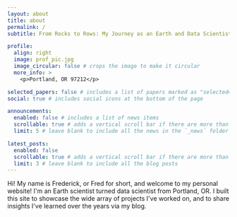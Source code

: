 ```yaml
---
layout: about
title: about
permalink: /
subtitle: From Rocks to Rows: My Journey as an Earth and Data Scientist

profile:
  align: right
  image: prof_pic.jpg
  image_circular: false # crops the image to make it circular
  more_info: >
    <p>Portland, OR 97212</p>

selected_papers: false # includes a list of papers marked as "selected={true}"
social: true # includes social icons at the bottom of the page

announcements:
  enabled: false # includes a list of news items
  scrollable: true # adds a vertical scroll bar if there are more than 3 news items
  limit: 5 # leave blank to include all the news in the `_news` folder

latest_posts:
  enabled: false
  scrollable: true # adds a vertical scroll bar if there are more than 3 new posts items
  limit: 3 # leave blank to include all the blog posts
---
```


Hi! My name is Frederick, or Fred for short, and welcome to my personal website! I'm an Earth scientist turned data scientist from Portland, OR. I built this site to showcase the wide array of projects I've worked on, and to share insights I've learned over the years via my blog.
